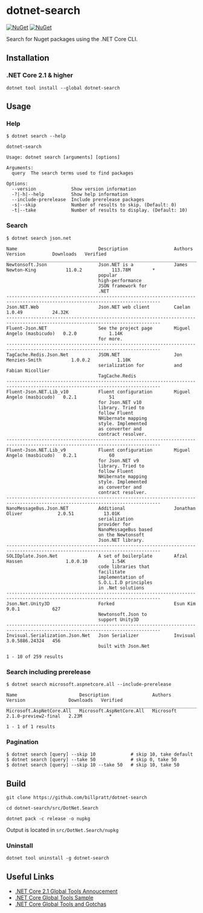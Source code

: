 dotnet-search
============

[![NuGet][main-nuget-badge]][main-nuget] [![NuGet][nuget-dl-badge]][main-nuget]

[main-nuget]: https://www.nuget.org/packages/dotnet-search/
[main-nuget-badge]: https://img.shields.io/nuget/v/dotnet-search.svg?style=flat-square&label=nuget
[nuget-dl-badge]: https://img.shields.io/nuget/dt/dotnet-search.svg?style=flat-square


Search for Nuget packages using the .NET Core CLI.

## Installation

### .NET Core 2.1 & higher
```
dotnet tool install --global dotnet-search
```
## Usage

### Help

```
$ dotnet search --help

dotnet-search

Usage: dotnet search [arguments] [options]

Arguments:
  query  The search terms used to find packages

Options:
  --version             Show version information
  -?|-h|--help          Show help information
  --include-prerelease  Include prerelease packages
  -s|--skip             Number of results to skip. (Default: 0)
  -t|--take             Number of results to display. (Default: 10)
```

### Search

```
$ dotnet search json.net

Name                              Description                 Authors                     Version          Downloads   Verified
_______________________________________________________________________________________________________________________________
Newtonsoft.Json                   Json.NET is a               James Newton-King           11.0.2           113.78M        *
                                  popular
                                  high-performance
                                  JSON framework for
                                  .NET
-------------------------------------------------------------------------------------------------------------------------------
Json.NET.Web                      Json.NET web client         Caelan                      1.0.49           24.32K
-------------------------------------------------------------------------------------------------------------------------------
Fluent-Json.NET                   See the project page        Miguel Angelo (masbicudo)   0.2.0            1.14K
                                  for more.
-------------------------------------------------------------------------------------------------------------------------------
TagCache.Redis.Json.Net           JSON.NET                    Jon Menzies-Smith           1.0.0.2          1.10K
                                  serialization for           and Fabian Nicollier
                                  TagCache.Redis
-------------------------------------------------------------------------------------------------------------------------------
Fluent-Json.NET.Lib_v10           Fluent configuration        Miguel Angelo (masbicudo)   0.2.1            51
                                  for Json.NET v10
                                  library. Tried to
                                  follow Fluent
                                  NHibernate mapping
                                  style. Implemented
                                  as converter and
                                  contract resolver.
-------------------------------------------------------------------------------------------------------------------------------
Fluent-Json.NET.Lib_v9            Fluent configuration        Miguel Angelo (masbicudo)   0.2.1            60
                                  for Json.NET v9
                                  library. Tried to
                                  follow Fluent
                                  NHibernate mapping
                                  style. Implemented
                                  as converter and
                                  contract resolver.
-------------------------------------------------------------------------------------------------------------------------------
NanoMessageBus.Json.NET           Additional                  Jonathan Oliver             2.0.51           13.01K
                                  serialization
                                  provider for
                                  NanoMessageBus based
                                  on the Newtonsoft
                                  Json.NET library.
-------------------------------------------------------------------------------------------------------------------------------
SOLIDplate.Json.Net               A set of boilerplate        Afzal Hassen                1.0.0.10         1.54K
                                  code libraries that
                                  facilitate
                                  implementation of
                                  S.O.L.I.D principles
                                  in .Net solutions
-------------------------------------------------------------------------------------------------------------------------------
Json.Net.Unity3D                  Forked                      Esun Kim                    9.0.1            627
                                  Newtonsoft.Json to
                                  support Unity3D
-------------------------------------------------------------------------------------------------------------------------------
Invisual.Serialization.Json.Net   Json Serializer             Invisual                    3.0.5886.24324   456
                                  built with Json.Net

1 - 10 of 259 results
```

### Search including prerelease

```
$ dotnet search microsoft.aspnetcore.all --include-prerelease

Name                       Description                Authors     Version                Downloads   Verified
_____________________________________________________________________________________________________________
Microsoft.AspNetCore.All   Microsoft.AspNetCore.All   Microsoft   2.1.0-preview2-final   2.23M          *

1 - 1 of 1 results
```

### Pagination
```
$ dotnet search [query] --skip 10             # skip 10, take default
$ dotnet search [query] --take 50             # skip 0, take 50
$ dotnet search [query] --skip 10 --take 50   # skip 10, take 50
```

## Build

```
git clone https://github.com/billpratt/dotnet-search
```
```
cd dotnet-search/src/DotNet.Search
```
```
dotnet pack -c release -o nupkg
```

Output is located in ```src/DotNet.Search/nupkg```

### Uninstall

```
dotnet tool uninstall -g dotnet-search
```

## Useful Links

* [.NET Core 2.1 Global Tools Annoucement](https://blogs.msdn.microsoft.com/dotnet/2018/02/27/announcing-net-core-2-1-preview-1/#global-tools)
* [.NET Core Global Tools Sample](https://github.com/dotnet/core/blob/master/samples/dotnetsay/README.md)
* [.NET Core Global Tools and Gotchas](https://www.natemcmaster.com/blog/2018/02/02/dotnet-global-tool/)
